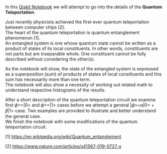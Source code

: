 

In this [Qiskit
Notebook](https://github.com/samlip-blip/quantum_teleportation/blob/master/QuantumTeleportation.ipynb)
we will attempt to go into the details of the **Quantum Teleportation**.

Just recently physicists achieved the first-ever quantum teleportation between
computer chips [2].  
The heart of the quantum teleportation is quantum entanglement phenomenon [1].  
An entangled system is one whose quantum state cannot be written as a product of
states of its local constituents. In other words, constituents are not parts but
are inseparable whole. One constituent cannot be fully described without
considering the other(s).

As the notebook will show, the state of the entangled system is expressed as a
superposition (sum) of products of states of local constituents and this sum has
necessarily more than one term.  
The notebook will also show a necessity of working out related math to
understand respective histograms of the results.

After a short description of the quantum teleportation circuit we examine first
𝜙\>=\|0\> and 𝜙\>=\|1\> cases before we attempt a general \|𝜙\>=𝛼\|0\> + 𝛽\|1\>
case. Two examples are provided to illustrate and better understand the general
case.  
We finish the notebook with some modifications of the quantum teleportation
circuit.

[1] <https://en.wikipedia.org/wiki/Quantum_entanglement> 

[2] <https://www.nature.com/articles/s41567-019-0727-x>

 
